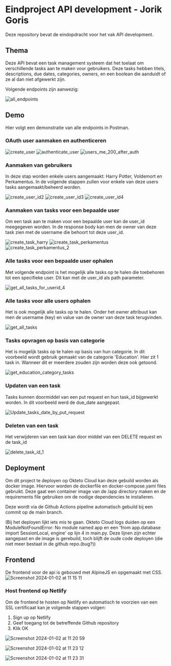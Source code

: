 # Eindproject API development - Jorik Goris

Deze repository bevat de eindopdracht voor het vak API development.

## Thema

Deze API bevat een task management systeem dat het toelaat om verschillende tasks aan te maken voor gebruikers. Deze tasks hebben titels, descriptions, due dates, categories, owners, en een boolean die aanduidt of ze al dan niet afgewerkt zijn.

Volgende endpoints zijn aanwezig:

![all_endpoints](https://github.com/Jorik-Goris/api-eindproject/assets/95848835/e3e0e212-beeb-4091-ae4d-564176682941)

## Demo

Hier volgt een demonstratie van alle endpoints in Postman.

### OAuth user aanmaken en authenticeren

![create_user](https://github.com/Jorik-Goris/api-eindproject/assets/95848835/59970993-867e-410a-8ff5-9be5693ac780)
![authenticate_user](https://github.com/Jorik-Goris/api-eindproject/assets/95848835/24b8581d-c85f-444d-8905-76c98f2afa65)
![users_me_200_after_auth](https://github.com/Jorik-Goris/api-eindproject/assets/95848835/70b76a0a-2775-4f4d-aa2c-06b3eec804d0)

### Aanmaken van gebruikers

In deze stap worden enkele users aangemaakt: Harry Potter, Voldemort en Perkamentus. In de volgende stappen zullen voor enkele van deze users tasks aangemaakt/beheerd worden.

![create_user_id2](https://github.com/Jorik-Goris/api-eindproject/assets/95848835/d0bb2b1f-e26c-46e7-869b-31af6889a8d1)
![create_user_id3](https://github.com/Jorik-Goris/api-eindproject/assets/95848835/848cf28f-09ca-416e-a195-0c4e1d4e5a62)
![create_user_id4](https://github.com/Jorik-Goris/api-eindproject/assets/95848835/6e68447b-d5a8-4116-9980-65ccd2db916c)

### Aanmaken van tasks voor een bepaalde user

Om een task aan te maken voor een bepaalde user kan de user_id meegegeven worden. In de response body kan men de owner van deze task zien met de username die behoort tot deze user_id.

![create_task_harry](https://github.com/Jorik-Goris/api-eindproject/assets/95848835/433be1be-9633-43a6-a334-eb20553e54ed)
![create_task_perkamentus](https://github.com/Jorik-Goris/api-eindproject/assets/95848835/2c26c22b-df8d-4399-b806-79cec62f73bf)
![create_task_perkamentus_2](https://github.com/Jorik-Goris/api-eindproject/assets/95848835/dda0c4d6-1a0e-4305-9357-2eb59e582264)

### Alle tasks voor een bepaalde user ophalen

Met volgende endpoint is het mogelijk alle tasks op te halen die toebehoren tot een specifieke user. Dit kan met de user_id als path parameter.

![get_all_tasks_for_userid_4](https://github.com/Jorik-Goris/api-eindproject/assets/95848835/ea02d038-2a37-46f6-b462-81fcdfb67ce5)

### Alle tasks voor alle users ophalen

Het is ook mogelijk alle tasks op te halen. Onder het owner attribuut kan men de username (key) en value van de owner van deze task terugvinden.

![get_all_tasks](https://github.com/Jorik-Goris/api-eindproject/assets/95848835/5f4f794e-3021-4d1c-bae5-ccf2827d9f48)

### Tasks opvragen op basis van categorie

Het is mogelijk tasks op te halen op basis van hun categorie. In dit voorbeeld wordt gebruik gemaakt van de categorie 'Education'. Hier zit 1 task in. Wanneer dit er meerdere zouden zijn worden deze ook getoond.

![get_education_category_tasks](https://github.com/Jorik-Goris/api-eindproject/assets/95848835/f9fbb3c6-0ab4-4617-87dc-ae1ba9f1ed11)

### Updaten van een task

Tasks kunnen doormiddel van een put request en hun task_id bijgewerkt worden. In dit voorbeeld werd de due_date aangepast.

![Update_tasks_date_by_put_request](https://github.com/Jorik-Goris/api-eindproject/assets/95848835/94f9792e-00d6-4315-9c63-2d03ebe6b8bc)

### Deleten van een task

Het verwijderen van een task kan door middel van een DELETE request en de task_id

![delete_task_id_1](https://github.com/Jorik-Goris/api-eindproject/assets/95848835/165a1ff8-6f8b-46b4-aec2-9267c900341e)

## Deployment

Om dit project te deployen op Okteto Cloud kan deze gebuild worden als docker image. Hiervoor worden de dockerfile en docker-compose.yaml files gebruikt. Deze gaat een container image van de /app directory maken en de requirements file gebruiken om de nodige dependencies te installeren.

Deze wordt via de Github Actions pipeline automatisch gebuild bij een commit op de main branch.

(Bij het deployen lijkt iets mis te gaan. Okteto Cloud logs duiden op een ModuleNotFoundError: No module named app en een 'from app.database import SessionLocal, engine' op lijn 4 in main.py. Deze lijnen zijn echter aangepast en de image is gerebuild, toch blijft de oude code deployen (die niet meer bestaat in de github repo.(bug?))


## Frontend

De frontend voor de api is gebouwd met AlpineJS en opgemaakt met CSS.
![Screenshot 2024-01-02 at 11 15 11](https://github.com/Jorik-Goris/api-eindproject/assets/95848835/d41f7b4d-08d0-49ab-95c9-a3ab053eb4ca)

### Host frontend op Netlify

Om de frontend te hosten op Netlify en automatisch te voorzien van een SSL certificaat kan je volgende stappen volgen:

1. Sign up op Netlify
2. Geef toegang tot de betreffende Github repository
3. Klik OK

![Screenshot 2024-01-02 at 11 20 59](https://github.com/Jorik-Goris/api-eindproject/assets/95848835/89484d31-b773-4239-a3d0-1e7c52028250)

![Screenshot 2024-01-02 at 11 23 12](https://github.com/Jorik-Goris/api-eindproject/assets/95848835/526ca6df-d78b-4832-ba64-939b3eba07af)

![Screenshot 2024-01-02 at 11 23 31](https://github.com/Jorik-Goris/api-eindproject/assets/95848835/541e1c84-487d-403f-9846-c19c35104b96)



